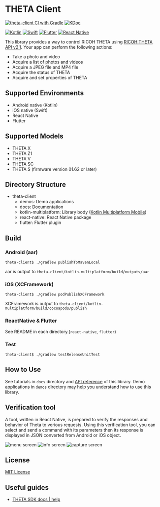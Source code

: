 # THETA Client

[![theta-client CI with Gradle](https://github.com/ricohapi/theta-client/actions/workflows/buildAndTest.yaml/badge.svg)](https://github.com/ricohapi/theta-client/actions/workflows/buildAndTest.yaml)
[![KDoc](https://img.shields.io/badge/API_reference-KDoc-green.svg)](https://ricohapi.github.io/theta-client/)

[![Kotlin](https://img.shields.io/badge/Kotlin-2.1.10-navy.svg?style=flat&logo=kotlin)](https://kotlinlang.org)
[![Swift](https://img.shields.io/badge/for_Swift-5-FF9900.svg)](https://kotlinlang.org)
[![Flutter](https://img.shields.io/badge/for_Flutter->=2.5.0-blue.svg)](https://ricohapi.github.io/theta-client/)
[![React Native](https://img.shields.io/badge/for_React_Native-0.70.8-aqua.svg)](https://ricohapi.github.io/theta-client/)


This library provides a way to control RICOH THETA using [RICOH THETA API v2.1](https://github.com/ricohapi/theta-api-specs/tree/main/theta-web-api-v2.1).
Your app can perform the following actions:
* Take a photo and video
* Acquire a list of photos and videos
* Acquire a JPEG file and MP4 file
* Acquire the status of THETA
* Acquire and set properties of THETA

## Supported Environments
* Android native (Kotlin)
* iOS native (Swift)
* React Native
* Flutter

## Supported Models
* THETA X
* THETA Z1
* THETA V
* THETA SC
* THETA S (firmware version 01.62 or later)

## Directory Structure
* theta-client
  * demos: Demo applications
  * docs: Documentation
  * kotlin-multiplatform: Library body ([Kotlin Multiplatform Mobile](https://kotlinlang.org/docs/multiplatform-mobile-getting-started.html))
  * react-native: React Native package
  * flutter: Flutter plugin

## Build

### Android (aar)
```
theta-client$ ./gradlew publishToMavenLocal
```

aar is output to `theta-client/kotlin-multiplatform/build/outputs/aar`

### iOS (XCFramework)
```
theta-client$ ./gradlew podPublishXCFramework
```

XCFramework is output to `theta-client/kotlin-multiplatform/build/cocoapods/publish`

### ReactNative & Flutter
See README in each directory.(`react-native`, `flutter`)

### Test
```
theta-client$ ./gradlew testReleaseUnitTest
```

## How to Use
See tutorials in `docs` directory and [API reference](https://ricohapi.github.io/theta-client/) of this library.
Demo applications in `demos` directory may help you understand how to use this library.

## Verification tool
A tool, written in React Native, is prepared to verify the responses and behavior of Theta to verious requests.
Using this verification tool, you can select and send a command with its parameters then its response is displayed in JSON converted from Android or iOS object.

![menu screen](docs/assets/screen_menu.jpg)
![info screen](docs/assets/screen_info.jpg)
![capture screen](docs/assets/screen_capture.jpg)

## License

[MIT License](LICENSE)

## Useful guides
* [THETA SDK docs | help](https://theta360developers.github.io/sdk/)
